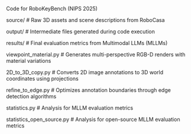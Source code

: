 Code for RoboKeyBench (NIPS 2025)

source/           # Raw 3D assets and scene descriptions from RoboCasa

output/           # Intermediate files generated during code execution

results/          # Final evaluation metrics from Multimodal LLMs (MLLMs)

viewpoint_material.py  # Generates multi-perspective RGB-D renders with material variations

2D_to_3D_copy.py     # Converts 2D image annotations to 3D world coordinates using projections

refine_to_edge.py    # Optimizes annotation boundaries through edge detection algorithms

statistics.py        # Analysis for MLLM evaluation metrics

statistics_open_source.py  # Analysis for open-source MLLM evaluation metrics

